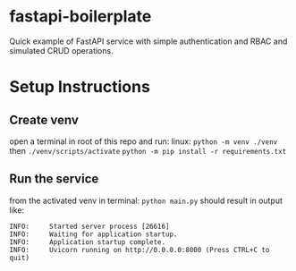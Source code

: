 # fastapi-boilerplate
Quick example of FastAPI service with simple authentication and RBAC and simulated CRUD operations.

# Setup Instructions

## Create venv
open a terminal in root of this repo and run:
linux: `python -m venv ./venv`
then 
`./venv/scripts/activate`
`python -m pip install -r requirements.txt`

## Run the service
from the activated venv in terminal:
`python main.py`
should result in output like: 
```
INFO:     Started server process [26616]
INFO:     Waiting for application startup.
INFO:     Application startup complete.
INFO:     Uvicorn running on http://0.0.0.0:8000 (Press CTRL+C to quit)
```